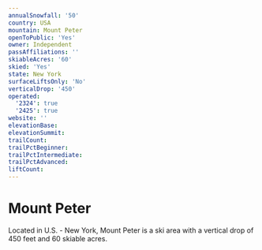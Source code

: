 ```yaml
---
annualSnowfall: '50'
country: USA
mountain: Mount Peter
openToPublic: 'Yes'
owner: Independent
passAffiliations: ''
skiableAcres: '60'
skied: 'Yes'
state: New York
surfaceLiftsOnly: 'No'
verticalDrop: '450'
operated:
  '2324': true
  '2425': true
website: ''
elevationBase:
elevationSummit:
trailCount:
trailPctBeginner:
trailPctIntermediate:
trailPctAdvanced:
liftCount:
---
```



# Mount Peter

Located in U.S. - New York, Mount Peter is a ski area with a vertical drop of 450 feet and 60 skiable acres.
